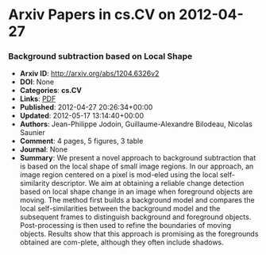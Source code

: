 # Arxiv Papers in cs.CV on 2012-04-27
### Background subtraction based on Local Shape
- **Arxiv ID**: http://arxiv.org/abs/1204.6326v2
- **DOI**: None
- **Categories**: **cs.CV**
- **Links**: [PDF](http://arxiv.org/pdf/1204.6326v2)
- **Published**: 2012-04-27 20:26:34+00:00
- **Updated**: 2012-05-17 13:14:40+00:00
- **Authors**: Jean-Philippe Jodoin, Guillaume-Alexandre Bilodeau, Nicolas Saunier
- **Comment**: 4 pages, 5 figures, 3 table
- **Journal**: None
- **Summary**: We present a novel approach to background subtraction that is based on the local shape of small image regions. In our approach, an image region centered on a pixel is mod-eled using the local self-similarity descriptor. We aim at obtaining a reliable change detection based on local shape change in an image when foreground objects are moving. The method first builds a background model and compares the local self-similarities between the background model and the subsequent frames to distinguish background and foreground objects. Post-processing is then used to refine the boundaries of moving objects. Results show that this approach is promising as the foregrounds obtained are com-plete, although they often include shadows.



